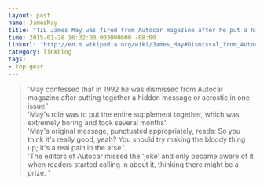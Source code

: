 ```yaml
---
layout: post
name: JamesMay
title: "TIL James May was fired from Autocar magazine after he put a hidden message using the initial letter in each page"
time: 2015-01-28 16:32:00.003000000 -08:00
linkurl: "http://en.m.wikipedia.org/wiki/James_May#Dismissal_from_Autocar"
category: linkblog
tags:
- top gear
---
```


<blockquote>
    'May confessed that in 1992 he was dismissed from Autocar magazine after putting together a hidden message or acrostic in one issue.'<br />
    'May's role was to put the entire supplement together, which was extremely boring and took several months'.<br />
    'May's original message, punctuated appropriately, reads: So you think it's really good, yeah? You should try making the bloody thing up; it's a real pain in the arse.'.<br />
    'The editors of Autocar missed the 'joke' and only became aware of it when readers started calling in about it, thinking there might be a prize. '
</blockquote>